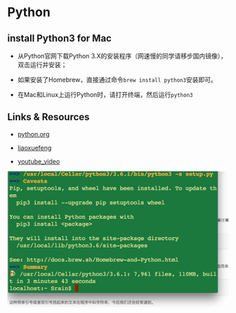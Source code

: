 # Python




## install Python3 for Mac

- 从Python官网下载Python 3.X的安装程序（网速慢的同学请移步国内镜像），双击运行并安装；

- 如果安装了Homebrew，直接通过命令`brew install python3`安装即可。

- 在Mac和Linux上运行Python时，请打开终端，然后运行`python3`



## Links & Resources

- [python.org](https://docs.python.org/3/)

- [liaoxuefeng](http://www.liaoxuefeng.com/wiki/0014316089557264a6b348958f449949df42a6d3a2e542c000)

- [youtube_video](https://www.youtube.com/watch?v=1PC3etgLwVc&list=PLXO45tsB95cIRP5gCi8AlYwQ1uFO2aQBw)


![](./images/1.png)


